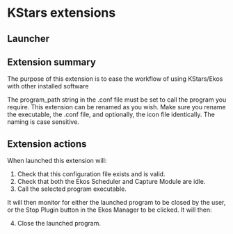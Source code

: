 ﻿# KStars extensions
## Launcher
Extension summary
-----------------
The purpose of this extension is to ease the workflow of using KStars/Ekos
with other installed software

The program_path string in the .conf file must be set to call the program you require.
This extension can be renamed as you wish. Make sure you rename the executable, the .conf file, and optionally, the icon file identically. The naming is case sensitive.

Extension actions
-----------------
When launched this extension will:

1. Check that this configuration file exists and is valid.
2. Check that both the Ekos Scheduler and Capture Module are idle.
3. Call the selected program executable.

It will then monitor for either the launched program to be closed by the user, or the Stop Plugin
button in the Ekos Manager to be clicked. It will then:

4. Close the launched program.
